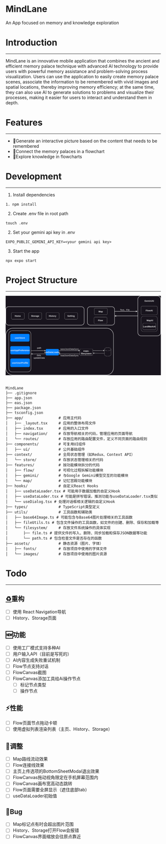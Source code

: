 # MindLane

An App focused on memory and knowledge exploration

# Introduction

---

MindLane is an innovative mobile application that combines the ancient and efficient memory palace technique with advanced AI technology to provide users with powerful memory assistance and problem-solving process visualization. Users can use the application to easily create memory palace scenes, associate the information to be remembered with vivid images and spatial locations, thereby improving memory efficiency; at the same time, they can also use AI to generate solutions to problems and visualize their processes, making it easier for users to interact and understand them in depth.

# Features

---

- 🚧Generate an interactive picture based on the content that needs to be remembered
- 🚧Connect the memory palaces in a flowchart
- 🚧Explore knowledge in flowcharts

# Development

---

1. Install dependencies

```
1. npm install
```

2. Create .env file in root path

```
touch .env
```

2. Set your gemini api key in .env

```
EXPO_PUBLIC_GEMINI_API_KEY=<your gemini api key> 
```

3. Start the app

```
npx expo start
```

# Project Structure

---

![project-structure](docs/project-structure.png "project-structure")

```plaintext

MindLane
├── .gitignore  
├── app.json  
├── eas.json  
├── package.json  
├── tsconfig.json   
├── app/                # 应用主代码
│   ├── _layout.tsx     # 应用的整体布局文件
│   ├── index.tsx       # 应用的入口文件
│   ├── navigation/     # 存放导航相关的代码，管理应用的页面导航
│   └── routes/         # 存放应用的路由配置文件，定义不同页面的路由规则
├── components/         # 可复用UI组件
│   ├── ui/             # 公共基础组件
├── context/            # 全局状态管理（如Redux、Context API）
│   └── store/          # 存放状态管理相关的代码
├── features/           # 按功能模块拆分的代码
│   ├── flow/           # 可视化过程拆解功能模块
│   ├── gemini/         # 与Google Gemini模型交互的功能模块
│   └── map/            # 记忆宫殿功能模块
├── hooks/              # 自定义React Hooks
│   ├── useDataLoader.tsx # 可能用于数据加载的自定义Hook
│   ├── useDataLoder.tsx # 可能是拼写错误，推测功能与useDataLoader.tsx类似
│   └── useDialog.tsx # 处理对话框相关逻辑的自定义Hook
├── types/              # TypeScript类型定义
├── utils/              # 工具函数和辅助类
│   ├── base64Image.ts # 可能包含与Base64图片处理相关的工具函数
│   ├── fileUtils.ts # 包含文件操作的工具函数，如文件的创建、删除、保存和加载等
│   └── filesystem/     # 存放文件系统操作的具体实现
│       ├── file.ts # 提供文件的写入、删除、同步加载和保存JSON数据等功能
│       └── path.ts # 包含检查文件是否存在的函数
├── assets/             # 静态资源（图片、字体）
│   ├── fonts/          # 存放项目中使用的字体文件
│   └── images/         # 存放项目中使用的图片资源
```

# Todo

---

## [♻️](https://github.com/FourWindff/MindLane/commit/7d34b5e19c5d55e2a83f922b3a90ea8fae350270 ":recycle: Refactor: Update Gallery sorting mechanism")重构

- [ ] 使用 React Navigation导航
- [ ] History、Storage页面

## 🆕功能

- [ ] 使用工厂模式支持多种AI
- [ ] 用户输入API（目前是写死的）
- [ ] AI内容生成失败重试机制
- [ ] Flow节点支持对话
- [ ] FlowCanvas截图
- [ ] FlowCanvas添加工具给Ai操作节点
  - [ ] 标记节点类型
  - [ ] 操作节点

## ⚡性能

- [ ] Flow页面节点拖动卡顿
- [ ] 使用虚拟列表渲染列表（主页、History、Storage）

## 🔨调整

- [ ] Map路线流动效果
- [ ] Flow连接线效果
- [ ] 主页上传选项的BottomSheetModal退出效果
- [ ] FlowCanvas拖动视角限定在手机屏幕范围内
- [ ] FlowCanvas画布宽高动态跳转
- [ ] Flow页面需要全屏显示（遮住底部tab）
- [ ] useDataLoader初始值

## 🐛Bug

- [ ] Map标记点有时会超出图片范围
- [ ] History、Storage打开Flow会报错
- [ ] FlowCanvas界面缩放会往原点靠近
